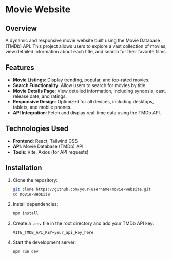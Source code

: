 # Movie Website

## Overview
A dynamic and responsive movie website built using the Movie Database (TMDb) API. This project allows users to explore a vast collection of movies, view detailed information about each title, and search for their favorite films.

## Features
- **Movie Listings**: Display trending, popular, and top-rated movies.
- **Search Functionality**: Allow users to search for movies by title.
- **Movie Details Page**: View detailed information, including synopsis, cast, release date, and ratings.
- **Responsive Design**: Optimized for all devices, including desktops, tablets, and mobile phones.
- **API Integration**: Fetch and display real-time data using the TMDb API.

## Technologies Used
- **Frontend**: React, Tailwind CSS
- **API**: Movie Database (TMDb) API
- **Tools**: Vite, Axios (for API requests)

## Installation
1. Clone the repository:
   ```bash
   git clone https://github.com/your-username/movie-website.git
   cd movie-website
   ```
2. Install dependencies:
   ```bash
   npm install
   ```
3. Create a `.env` file in the root directory and add your TMDb API key:
   ```env
   VITE_TMDB_API_KEY=your_api_key_here
   ```
4. Start the development server:
   ```bash
   npm run dev
   ```

